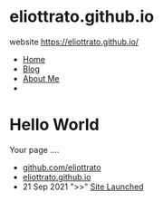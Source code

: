 # eliottrato.github.io
website https://eliottrato.github.io/

<!DOCTYPE html>
<html>
<head>
<title>Web Programming</title>
<!-- link to main stylesheet -->
<link rel="stylesheet" type="text/css" href="/css/main.css">
</head>
<body>
<nav>
 <ul>
   <li><a href="/">Home</a></li>
   <li><a href="/blog">Blog</a></li>
   <li><a href="/about">About Me</a><li>
 </ul>
</nav>
 <div class="container">
 <div class="blurb">
 <h1>Hello World</h1>
 <p>Your page ….</p>
<footer>
 <ul>
    <li><a href="https://github.com/eliottrato">github.com/eliottrato</a></li>
    <li><a href="https://eliottrato.github.io"> eliottrato.github.io </a></li>
  <li>
    <span>21 Sep 2021</span>
    ">>"
    <a href="/2021/09/21/Site-Launched.html" title="Site-Launched "> Site
      Launched </a>
  </li>
</ul>
</footer>
</body>
</html>

